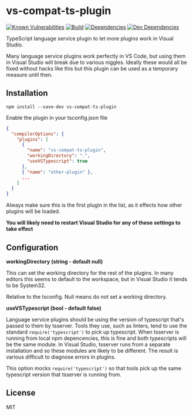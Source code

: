 # vs-compat-ts-plugin

[![Known Vulnerabilities](https://snyk.io/test/github/andyrooger/vs-compat-ts-plugin/badge.svg?targetFile=package.json)](https://snyk.io/test/github/andyrooger/vs-compat-ts-plugin?targetFile=package.json)
[![Build](https://circleci.com/gh/andyrooger/vs-compat-ts-plugin.svg?style=shield)](https://circleci.com/gh/andyrooger/vs-compat-ts-plugin)
[![Dependencies](https://david-dm.org/andyrooger/vs-compat-ts-plugin.svg)](https://david-dm.org/andyrooger/vs-compat-ts-plugin)
[![Dev Dependencies](https://david-dm.org/andyrooger/vs-compat-ts-plugin/dev-status.svg)](https://david-dm.org/andyrooger/vs-compat-ts-plugin/?type=dev)

TypeScript language service plugin to let more plugins work in Visual Studio.

Many language service plugins work perfectly in VS Code, but using them in Visual Studio will break due to various niggles. Ideally these would all be fixed without hacks like this but this plugin can be used as a temporary measure until then.

## Installation

```shell
npm install --save-dev vs-compat-ts-plugin
```

Enable the plugin in your tsconfig.json file

```json
{
  "compilerOptions": {
    "plugins": [
      {
        "name": "vs-compat-ts-plugin",
        "workingDirectory": ".",
        "useVSTypescript": true
      },
      { "name": "other-plugin" },
      ...
    ]
  }
}
```

Always make sure this is the first plugin in the list, as it effects how other plugins will be loaded.

**You will likely need to restart Visual Studio for any of these settings to take effect**

## Configuration

**workingDirectory (string - default null)**

This can set the working directory for the rest of the plugins. In many editors this seems to default to the workspace, but in Visual Studio it tends to be System32.

Relative to the tsconfig. Null means do not set a working directory.

**useVSTypescript (bool - default false)**

Language service plugins should be using the version of typescript that's passed to them by tsserver. Tools they use, such as linters, tend to use the standard `require('typescript')` to pick up typescript.
When tsserver is running from local npm depencencies, this is fine and both typescripts will be the same module. In Visual Studio, tsserver runs from a separate installation and so these modules are likely to be different. The result is various difficult to diagnose errors in plugins.

This option mocks `require('typescript')` so that tools pick up the same typescript version that tsserver is running from.

## License

MIT
